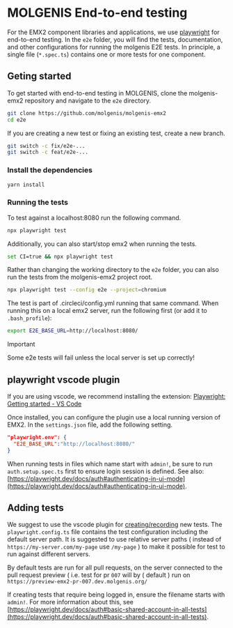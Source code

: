 # MOLGENIS End-to-end testing

For the EMX2 component libraries and applications, we use [playwright](https://playwright.dev) for end-to-end testing. In the `e2e` folder, you will find the tests, documentation, and other configurations for running the molgenis E2E tests. In principle, a single file (`*.spec.ts`) contains one or more tests for one component.

## Geting started

To get started with end-to-end testing in MOLGENIS, clone the molgenis-emx2 repository and navigate to the `e2e` directory.

```bash
git clone https://github.com/molgenis/molgenis-emx2
cd e2e
```

If you are creating a new test or fixing an existing test, create a new branch.

```bash
git switch -c fix/e2e-...
git switch -c feat/e2e-...
```

### Install the dependencies

```bash
yarn install
```

### Running the tests

To test against a localhost:8080 run the following command.

```bash
npx playwright test
```

Additionally, you can also start/stop emx2 when running the tests.

```bash
set CI=true && npx playwright test
```

Rather than changing the working directory to the `e2e` folder, you can also run the tests from the molgenis-emx2 project root.

```bash
npx playwright test --config e2e --project=chromium
```

The test is part of .circleci/config.yml running that same command. When running this on a local emx2 server, run the following first (or add it to `.bash_profile`):

```bash
export E2E_BASE_URL=http://localhost:8080/
```

> [!IMPORTANT]
> Some e2e tests will fail unless the local server is set up correctly!

## playwright vscode plugin

If you are using vscode, we recommend installing the extension: [Playwright: Getting started - VS Code](https://playwright.dev/docs/getting-started-vscode)

Once installed, you can configure the plugin use a local running version of EMX2. In the `settings.json` file, add the following setting.

```json
"playwright.env": {
  "E2E_BASE_URL":"http://localhost:8080/"
}
```

When running tests in files which name start with `admin!`, be sure to run `auth.setup.spec.ts` first to ensure login session is defined. See also: [https://playwright.dev/docs/auth#authenticating-in-ui-mode](https://playwright.dev/docs/auth#authenticating-in-ui-mode).

## Adding tests

We suggest to use the vscode plugin for [creating/recording](https://playwright.dev/docs/codegen) new tests. The `playwright.config.ts` file contains the test configuration including the default server path. It is suggested to use relative server paths ( instead of `https://my-server.com/my-page` use `/my-page` ) to make it possible for test to run against different servers.

By default tests are run for all pull requests, on the server connected to the pull request preview ( i.e. test for pr `007` will  by ( default ) run on `https://preview-emx2-pr-007.dev.molgenis.org/`

If creating tests that require being logged in, ensure the filename starts with `admin!`. For more information about this, see [https://playwright.dev/docs/auth#basic-shared-account-in-all-tests](https://playwright.dev/docs/auth#basic-shared-account-in-all-tests).
